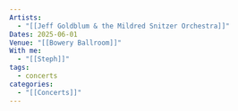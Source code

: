 ```yaml
---
Artists:
  - "[[Jeff Goldblum & the Mildred Snitzer Orchestra]]"
Dates: 2025-06-01
Venue: "[[Bowery Ballroom]]"
With me:
  - "[[Steph]]"
tags:
  - concerts
categories:
  - "[[Concerts]]"
---
```

